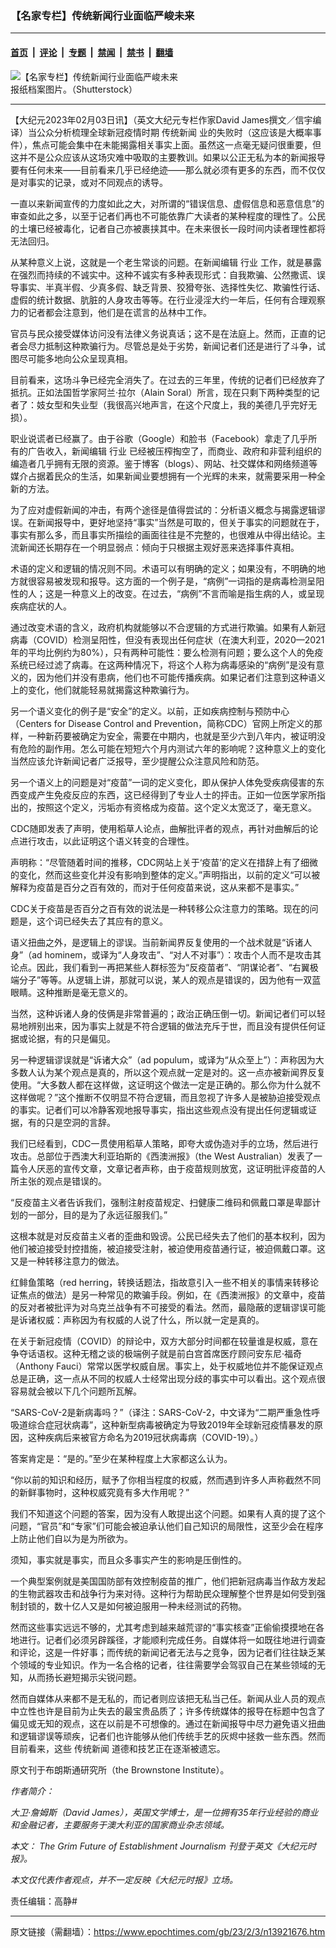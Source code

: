 ### 【名家专栏】传统新闻行业面临严峻未来

---

#### [首页](../../../..?n13921676) &nbsp;|&nbsp; [评论](../../../../../epoch-comment?n13921676) &nbsp;|&nbsp; [专题](../../../../../epoch-special?n13921676) &nbsp;|&nbsp; [禁闻](../../../../../epoch-news?n13921676) &nbsp;|&nbsp; [禁书](../../../../../books?n13921676) &nbsp;|&nbsp; [翻墙](https://github.com/gfw-breaker/nogfw/blob/master/README.md?n13921676)


<div><img alt="【名家专栏】传统新闻行业面临严峻未来" class="attachment-djy_600_400 size-djy_600_400 wp-post-image" src="https://i.epochtimes.com/assets/uploads/2023/02/id13921768-Shutterstock_1933776839-700x420-600x400.jpg"/>
<div class="caption">
 报纸档案图片。（Shutterstock）
</div></div><hr/><div class="post_content" id="artbody" itemprop="articleBody">
 <!-- article content begin -->
 <p>
  【大纪元2023年02月03日讯】（英文大纪元专栏作家David James撰文／信宇编译）当公众分析梳理全球新冠疫情时期
  <ok href="https://www.epochtimes.com/gb/tag/%E4%BC%A0%E7%BB%9F%E6%96%B0%E9%97%BB.html">
   传统新闻
  </ok>
  业的失败时（这应该是大概率事件），焦点可能会集中在未能揭露相关事实上面。虽然这一点毫无疑问很重要，但这并不是公众应该从这场灾难中吸取的主要教训。如果以公正无私为本的新闻报导要有任何未来——目前看来几乎已经绝迹——那么就必须有更多的东西，而不仅仅是对事实的记录，或对不同观点的诱导。
 </p>
 <p>
  一直以来新闻宣传的力度如此之大，对所谓的“错误信息、虚假信息和恶意信息”的审查如此之多，以至于记者们再也不可能依靠广大读者的某种程度的理性了。公民的土壤已经被毒化，记者自己亦被裹挟其中。在未来很长一段时间内读者理性都将无法回归。
 </p>
 <p>
  从某种意义上说，这就是一个老生常谈的问题。在新闻编辑
  <ok href="https://www.epochtimes.com/gb/tag/%E8%A1%8C%E4%B8%9A.html">
   行业
  </ok>
  工作，就是暴露在强烈而持续的不诚实中。这种不诚实有多种表现形式：自我欺骗、公然撒谎、误导事实、半真半假、少真多假、缺乏背景、狡猾夸张、选择性失忆、欺骗性行话、虚假的统计数据、肮脏的人身攻击等等。在行业浸淫大约一年后，任何有合理观察力的记者都会注意到，他们是在谎言的丛林中工作。
 </p>
 <p>
  官员与民众接受媒体访问没有法律义务说真话；这不是在法庭上。然而，正直的记者会尽力抵制这种欺骗行为。尽管总是处于劣势，新闻记者们还是进行了斗争，试图尽可能多地向公众呈现真相。
 </p>
 <p>
  目前看来，这场斗争已经完全消失了。在过去的三年里，传统的记者们已经放弃了抵抗。正如法国哲学家阿兰‧拉尔（Alain Soral）所言，现在只剩下两种类型的记者了：妓女型和失业型（我很高兴地声言，在这个尺度上，我的美德几乎完好无损）。
 </p>
 <p>
  职业说谎者已经赢了。由于谷歌（Google）和脸书（Facebook）拿走了几乎所有的广告收入，新闻编辑
  <ok href="https://www.epochtimes.com/gb/tag/%E8%A1%8C%E4%B8%9A.html">
   行业
  </ok>
  已经被压榨掏空了，而商业、政府和非营利组织的编造者几乎拥有无限的资源。鉴于博客（blogs）、网站、社交媒体和网络频道等媒介占据着民众的生活，如果新闻业要想拥有一个光辉的未来，就需要采用一种全新的方法。
 </p>
 <p>
  为了应对虚假新闻的冲击，有两个途径是值得尝试的：分析语义概念与揭露逻辑谬误。在新闻报导中，更好地坚持“事实”当然是可取的，但关于事实的问题就在于，事实有那么多，而且事实所描绘的画面往往是不完整的，也很难从中得出结论。主流新闻还长期存在一个明显弱点：倾向于只根据主观好恶来选择事件真相。
 </p>
 <p>
  术语的定义和逻辑的情况则不同。术语可以有明确的定义；如果没有，不明确的地方就很容易被发现和报导。这方面的一个例子是，“病例”一词指的是病毒检测呈阳性的人；这是一种意义上的改变。在过去，“病例”不言而喻是指生病的人，或呈现疾病症状的人。
 </p>
 <p>
  通过改变术语的含义，政府机构就能够以不合逻辑的方式进行欺骗。如果有人新冠病毒（COVID）检测呈阳性，但没有表现出任何症状（在澳大利亚，2020—2021年的平均比例约为80%），只有两种可能性：要么检测有问题；要么这个人的免疫系统已经过滤了病毒。在这两种情况下，将这个人称为病毒感染的“病例”是没有意义的，因为他们并没有患病，他们也不可能传播疾病。如果记者们注意到这种语义上的变化，他们就能轻易就揭露这种欺骗行为。
 </p>
 <p>
  另一个语义变化的例子是“安全”的定义。以前，正如疾病控制与预防中心（Centers for Disease Control and Prevention，简称CDC）官网上所定义的那样，一种新药要被确定为安全，需要在中期内，也就是至少六到八年内，被证明没有危险的副作用。怎么可能在短短六个月内测试六年的影响呢？这种意义上的变化当然应该允许新闻记者广泛报导，至少提醒公众注意风险和防范。
 </p>
 <p>
  另一个语义上的问题是对“疫苗”一词的定义变化，即从保护人体免受疾病侵害的东西变成产生免疫反应的东西，这已经得到了专业人士的抨击。正如一位医学家所指出的，按照这个定义，污垢亦有资格成为疫苗。这个定义太宽泛了，毫无意义。
 </p>
 <p>
  CDC随即发表了声明，使用稻草人论点，曲解批评者的观点，再针对曲解后的论点进行攻击，以此证明这个语义转变的合理性。
 </p>
 <p>
  声明称：“尽管随着时间的推移，CDC网站上关于‘疫苗’的定义在措辞上有了细微的变化，然而这些变化并没有影响到整体的定义。”声明指出，以前的定义“可以被解释为疫苗是百分之百有效的，而对于任何疫苗来说，这从来都不是事实。”
 </p>
 <p>
  CDC关于疫苗是否百分之百有效的说法是一种转移公众注意力的策略。现在的问题是，这个词已经失去了其应有的意义。
 </p>
 <p>
  语义扭曲之外，是逻辑上的谬误。当前新闻界反复使用的一个战术就是“诉诸人身”（ad hominem，或译为“人身攻击”、“对人不对事”）：攻击个人而不是攻击其论点。因此，我们看到一再把某些人群标签为“反疫苗者”、“阴谋论者”、“右翼极端分子”等等。从逻辑上讲，那就可以说，某人的观点是错误的，因为他有一双蓝眼睛。这种推断是毫无意义的。
 </p>
 <p>
  当然，这种诉诸人身的伎俩是非常普遍的；政治正确压倒一切。新闻记者们可以轻易地辨别出来，因为事实上就是不符合逻辑的做法充斥于世，而且没有提供任何证据或论据，有的只是偏见。
 </p>
 <p>
  另一种逻辑谬误就是“诉诸大众”（ad populum，或译为“从众至上”）：声称因为大多数人认为某个观点是真的，所以这个观点就一定是对的。这一点亦被新闻界反复使用。“大多数人都在这样做，这证明这个做法一定是正确的。那么你为什么就不这样做呢？”这个推断不仅明显不符合逻辑，而且忽视了许多人是被胁迫接受观点的事实。记者们可以冷静客观地报导事实，指出这些观点没有提出任何逻辑或证据，有的只是空洞的言辞。
 </p>
 <p>
  我们已经看到，CDC一贯使用稻草人策略，即夸大或伪造对手的立场，然后进行攻击。总部位于西澳大利亚珀斯的《西澳洲报》（the West Australian）发表了一篇令人厌恶的宣传文章，文章记者声称，由于疫苗规则放宽，这证明批评疫苗的人所主张的观点是错误的。
 </p>
 <p>
  “反疫苗主义者告诉我们，强制注射疫苗规定、扫健康二维码和佩戴口罩是卑鄙计划的一部分，目的是为了永远征服我们。”
 </p>
 <p>
  这根本就是对反疫苗主义者的歪曲和毁谤。公民已经失去了他们的基本权利，因为他们被迫接受封控措施，被迫接受注射，被迫使用疫苗通行证，被迫佩戴口罩。这又是一种转移注意力的做法。
 </p>
 <p>
  红鲱鱼策略（red herring，转换话题法，指故意引入一些不相关的事情来转移论证焦点的做法）是另一种常见的欺骗手段。例如，在《西澳洲报》的文章中，疫苗的反对者被批评为对乌克兰战争有不可接受的看法。然而，最隐蔽的逻辑谬误可能是诉诸权威：声称因为有权威的人说了什么，所以就一定是真的。
 </p>
 <p>
  在关于新冠疫情（COVID）的辩论中，双方大部分时间都在较量谁是权威，意在争夺话语权。这种无稽之谈的极端例子就是前白宫首席医疗顾问安东尼‧福奇（Anthony Fauci）常常以医学权威自居。事实上，处于权威地位并不能保证观点总是正确，这一点从不同的权威人士经常出现分歧的事实中可以看出。这个观点很容易就会被以下几个问题所瓦解。
 </p>
 <p>
  “SARS-CoV-2是新病毒吗？”（译注：SARS-CoV-2，中文译为“二期严重急性呼吸道综合症冠状病毒”，这种新型病毒被确定为导致2019年全球新冠疫情暴发的原因，这种疾病后来被官方命名为2019冠状病毒病（COVID-19）。）
 </p>
 <p>
  答案肯定是：“是的。”至少在某种程度上大家都这么认为。
 </p>
 <p>
  “你以前的知识和经历，赋予了你相当程度的权威，然而遇到许多人声称截然不同的新鲜事物时，这种权威究竟有多大作用呢？”
 </p>
 <p>
  我们不知道这个问题的答案，因为没有人敢提出这个问题。如果有人真的提了这个问题，“官员”和“专家”们可能会被迫承认他们自己知识的局限性，这至少会在程序上防止他们自以为是为所欲为。
 </p>
 <p>
  须知，事实就是事实，而且众多事实产生的影响是压倒性的。
 </p>
 <p>
  一个典型案例就是美国国防部有效控制疫苗的推广，他们把新冠病毒当作敌方发起的生物武器攻击和战争行为来对待。这种行为帮助民众理解整个世界是如何受到强制封锁的，数十亿人又是如何被迫服用一种未经测试的药物。
 </p>
 <p>
  然而这些事实远远不够的，尤其考虑到越来越荒谬的“事实核查”正偷偷摸摸地在各地进行。记者们必须另辟蹊径，才能顺利完成任务。自媒体将一如既往地进行调查和评论，这是一件好事；而传统的新闻记者无法与之竞争，因为记者们往往缺乏某个领域的专业知识。作为一名合格的记者，往往需要学会驾驭自己在某些领域的无知，从而扬长避短揭示尖锐问题。
 </p>
 <p>
  然而自媒体从来都不是无私的，而记者则应该把无私当己任。新闻从业人员的观点中立性也许是目前为止失去的最宝贵品质了；许多传统媒体的报导在标题中包含了偏见或无知的观点，这在以前是不可想像的。通过在新闻报导中尽力避免语义扭曲和逻辑谬误等顽疾，记者们也许能够从他们传统手艺的灰烬中拯救一些东西。然而目前看来，这些
  <ok href="https://www.epochtimes.com/gb/tag/%E4%BC%A0%E7%BB%9F%E6%96%B0%E9%97%BB.html">
   传统新闻
  </ok>
  道德和技艺正在逐渐被遗忘。
 </p>
 <p>
  原文刊于布朗斯通研究所（the Brownstone Institute）。
 </p>
 <p>
  <em>
   作者简介：
  </em>
 </p>
 <p>
  <em>
   大卫·詹姆斯（David James），英国文学博士，是一位拥有35年行业经验的商业和金融记者，主要服务于澳大利亚的国家商业杂志领域。
  </em>
 </p>
 <p>
  <em>
   本文：
   <ok href="https://www.theepochtimes.com/the-grim-future-of-establishment-journalism_5023734.html">
    The Grim Future of Establishment Journalism
   </ok>
   刊登于英文《大纪元时报》。
  </em>
 </p>
 <p>
  <em>
   本文仅代表作者观点，并不一定反映《大纪元时报》立场。
  </em>
 </p>
 <p>
  责任编辑：高静#
 </p>
 <!-- article content end -->
 <div id="below_article_ad">
 </div>
</div>


---

原文链接（需翻墙）：https://www.epochtimes.com/gb/23/2/3/n13921676.htm